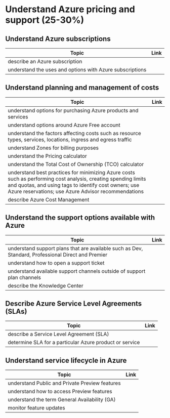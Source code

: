 # Understand Azure pricing and support (25-30%)

## Understand Azure subscriptions

| Topic | Link |
| --- | --- |
|describe an Azure subscription|
|understand the uses and options with Azure subscriptions|

## Understand planning and management of costs

| Topic | Link |
| --- | --- |
|understand options for purchasing Azure products and services|
|understand options around Azure Free account|
|understand the factors affecting costs such as resource types, services, locations, ingress and egress traffic|
|understand Zones for billing purposes|
|understand the Pricing calculator|
|understand the Total Cost of Ownership (TCO) calculator|
|understand best practices for minimizing Azure costs such as performing cost analysis, creating spending limits and quotas, and using tags to identify cost owners; use Azure reservations; use Azure Advisor recommendations|
|describe Azure Cost Management|

## Understand the support options available with Azure

| Topic | Link |
| --- | --- |
|understand support plans that are available such as Dev, Standard, Professional Direct and Premier|
|understand how to open a support ticket|
|understand available support channels outside of support plan channels|
|describe the Knowledge Center|

## Describe Azure Service Level Agreements (SLAs)

| Topic | Link |
| --- | --- |
|describe a Service Level Agreement (SLA)|
|determine SLA for a particular Azure product or service|

## Understand service lifecycle in Azure

| Topic | Link |
| --- | --- |
|understand Public and Private Preview features|
|understand how to access Preview features|
|understand the term General Availability (GA)|
|monitor feature updates|

